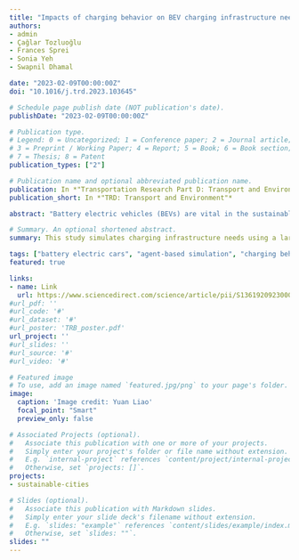 ```yaml
---
title: "Impacts of charging behavior on BEV charging infrastructure needs and energy use"
authors:
- admin
- Çağlar Tozluoğlu
- Frances Sprei
- Sonia Yeh
- Swapnil Dhamal

date: "2023-02-09T00:00:00Z"
doi: "10.1016/j.trd.2023.103645"

# Schedule page publish date (NOT publication's date).
publishDate: "2023-02-09T00:00:00Z"

# Publication type.
# Legend: 0 = Uncategorized; 1 = Conference paper; 2 = Journal article;
# 3 = Preprint / Working Paper; 4 = Report; 5 = Book; 6 = Book section;
# 7 = Thesis; 8 = Patent
publication_types: ["2"]

# Publication name and optional abbreviated publication name.
publication: In *"Transportation Research Part D: Transport and Environment"*
publication_short: In *"TRD: Transport and Environment"*

abstract: "Battery electric vehicles (BEVs) are vital in the sustainable future of transport systems. Increased BEV adoption makes the realistic assessment of charging infrastructure demand critical. The current literature on charging infrastructure often uses outdated charging behavior assumptions such as universal access to home chargers and the "Liquid-fuel" mental model. We simulate charging infrastructure needs using a large-scale agent-based simulation of Sweden with detailed individual characteristics, including dwelling types and activity patterns. The two state-of-art archetypes of charging behaviors, "Plan-ahead" and "Event-triggered", mirror the current infrastructure built-up, suggesting 2.3–4.5 times more public chargers per BEV than the "Liquid-fuel" mental model. We also estimate roughly 30–150 BEVs served by a slow charger may be needed for non-home residential overnight charging."

# Summary. An optional shortened abstract.
summary: This study simulates charging infrastructure needs using a large-scale agent-based simulation of Sweden with detailed individual characteristics, including dwelling types and activity patterns.

tags: ["battery electric cars", "agent-based simulation", "charging behavior", "synthetic population", "infrastructure", "spatio-temporal patterns"]
featured: true

links:
- name: Link
  url: https://www.sciencedirect.com/science/article/pii/S1361920923000421
#url_pdf: ''
#url_code: '#'
#url_dataset: '#'
#url_poster: 'TRB_poster.pdf'
url_project: ''
#url_slides: ''
#url_source: '#'
#url_video: '#'

# Featured image
# To use, add an image named `featured.jpg/png` to your page's folder.
image:
  caption: 'Image credit: Yuan Liao'
  focal_point: "Smart"
  preview_only: false

# Associated Projects (optional).
#   Associate this publication with one or more of your projects.
#   Simply enter your project's folder or file name without extension.
#   E.g. `internal-project` references `content/project/internal-project/index.md`.
#   Otherwise, set `projects: []`.
projects:
- sustainable-cities

# Slides (optional).
#   Associate this publication with Markdown slides.
#   Simply enter your slide deck's filename without extension.
#   E.g. `slides: "example"` references `content/slides/example/index.md`.
#   Otherwise, set `slides: ""`.
slides: ""
---
```

